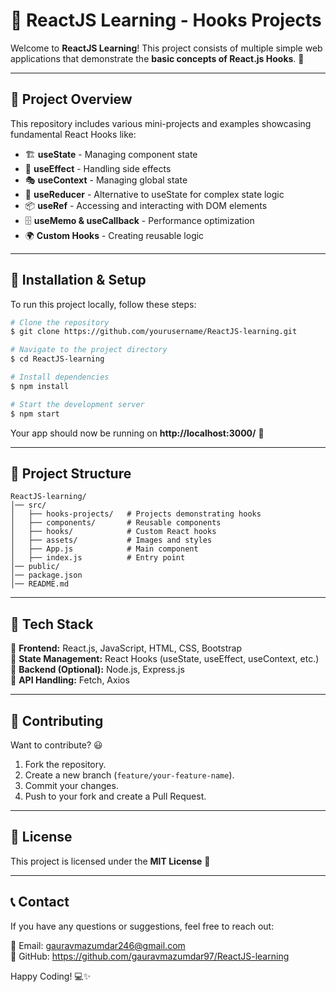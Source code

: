 # 🚀 **ReactJS Learning - Hooks Projects**  

Welcome to **ReactJS Learning**! This project consists of multiple simple web applications that demonstrate the **basic concepts of React.js Hooks**. 🎉

---

## 📌 **Project Overview**

This repository includes various mini-projects and examples showcasing fundamental React Hooks like:
- 🏗️ **useState** - Managing component state
- 🔄 **useEffect** - Handling side effects
- 🎭 **useContext** - Managing global state
- 🔗 **useReducer** - Alternative to useState for complex state logic
- 📦 **useRef** - Accessing and interacting with DOM elements
- 🗄️ **useMemo & useCallback** - Performance optimization
- 🌍 **Custom Hooks** - Creating reusable logic

---

## 🎯 **Installation & Setup**

To run this project locally, follow these steps:

```bash
# Clone the repository
$ git clone https://github.com/yourusername/ReactJS-learning.git

# Navigate to the project directory
$ cd ReactJS-learning

# Install dependencies
$ npm install

# Start the development server
$ npm start
```

Your app should now be running on **http://localhost:3000/** 🚀

---

## 📁 **Project Structure**

```plaintext
ReactJS-learning/
│── src/
│   ├── hooks-projects/   # Projects demonstrating hooks
│   ├── components/       # Reusable components
│   ├── hooks/            # Custom React hooks
│   ├── assets/           # Images and styles
│   ├── App.js            # Main component
│   ├── index.js          # Entry point
│── public/
│── package.json
│── README.md
```

---

## 🚀 **Tech Stack**

🔹 **Frontend:** React.js, JavaScript, HTML, CSS, Bootstrap  
🔹 **State Management:** React Hooks (useState, useEffect, useContext, etc.)  
🔹 **Backend (Optional):** Node.js, Express.js  
🔹 **API Handling:** Fetch, Axios  

---

## 🤝 **Contributing**

Want to contribute? 😃
1. Fork the repository.
2. Create a new branch (`feature/your-feature-name`).
3. Commit your changes.
4. Push to your fork and create a Pull Request.

---

## 📜 **License**

This project is licensed under the **MIT License** 📜

---

## 📞 **Contact**

If you have any questions or suggestions, feel free to reach out:

📧 Email: gauravmazumdar246@gmail.com  
📌 GitHub: https://github.com/gauravmazumdar97/ReactJS-learning  

Happy Coding! 💻✨
